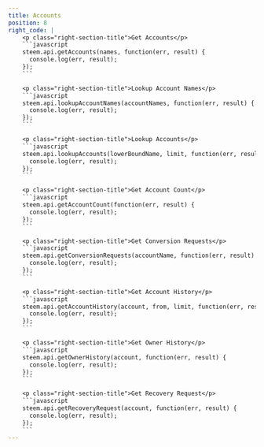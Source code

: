 ```yaml
---
title: Accounts
position: 8
right_code: |
    <p class="right-section-title">Get Accounts</p>
    ```javascript
    steem.api.getAccounts(names, function(err, result) {
      console.log(err, result);
    });
    ```

    <p class="right-section-title">Lookup Account Names</p>
    ```javascript
    steem.api.lookupAccountNames(accountNames, function(err, result) {
      console.log(err, result);
    });
    ```

    <p class="right-section-title">Lookup Accounts</p>
    ```javascript
    steem.api.lookupAccounts(lowerBoundName, limit, function(err, result) {
      console.log(err, result);
    });
    ```

    <p class="right-section-title">Get Account Count</p>
    ```javascript
    steem.api.getAccountCount(function(err, result) {
      console.log(err, result);
    });
    ```

    <p class="right-section-title">Get Conversion Requests</p>
    ```javascript
    steem.api.getConversionRequests(accountName, function(err, result) {
      console.log(err, result);
    });
    ```

    <p class="right-section-title">Get Account History</p>
    ```javascript
    steem.api.getAccountHistory(account, from, limit, function(err, result) {
      console.log(err, result);
    });
    ```

    <p class="right-section-title">Get Owner History</p>
    ```javascript
    steem.api.getOwnerHistory(account, function(err, result) {
      console.log(err, result);
    });
    ```

    <p class="right-section-title">Get Recovery Request</p>
    ```javascript
    steem.api.getRecoveryRequest(account, function(err, result) {
      console.log(err, result);
    });
    ```
---
```

